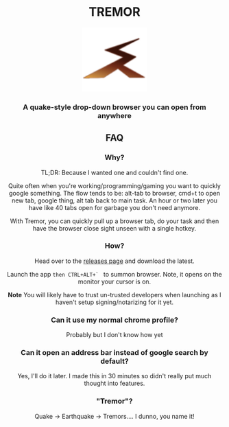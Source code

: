 <center>

# TREMOR

<img src="icon/icon.png" width="150">
  
### A quake-style drop-down browser you can open from anywhere
  
## FAQ
  
### Why?

TL;DR: Because I wanted one and couldn't find one.

Quite often when you're working/programming/gaming you want to quickly google something. The flow tends to be: alt-tab to browser, cmd+t to open new tab, google thing, alt tab back to main task. An hour or two later you have like 40 tabs open for garbage you don't need anymore.

With Tremor, you can quickly pull up a browser tab, do your task and then have the browser close sight unseen with a single hotkey.

### How?

Head over to the [releases page](https://github.com/zbarbuto/tremor/releases) and download the latest.

Launch the app `` then CTRL+ALT+`  `` to summon browser. Note, it opens on the monitor your cursor is on.

**Note** You will likely have to trust un-trusted developers when launching as I haven't setup signing/notarizing for it yet.

### Can it use my normal chrome profile?

Probably but I don't know how yet

### Can it open an address bar instead of google search by default?

Yes, I'll do it later. I made this in 30 minutes so didn't really put much thought into features.

### "Tremor"?

Quake -> Earthquake -> Tremors.... I dunno, you name it!

</center>
